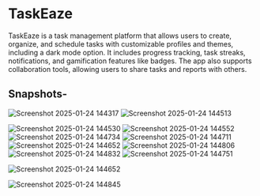 <h1>TaskEaze</h1>

TaskEaze is a task management platform that allows users to create, organize, and schedule tasks with customizable profiles and themes, including a dark mode option. It includes progress tracking, task streaks, notifications, and gamification features like badges. The app also supports collaboration tools, allowing users to share tasks and reports with others.

 <h2> Snapshots- </h2>

![Screenshot 2025-01-24 144317](https://github.com/user-attachments/assets/cbf10e39-92e4-47aa-8615-7dbd8e5135ce)
![Screenshot 2025-01-24 144513](https://github.com/user-attachments/assets/ab3bc857-64c7-4a19-b331-46f9fe250676)

![Screenshot 2025-01-24 144530](https://github.com/user-attachments/assets/78a6f916-b978-4fd4-b064-35a204fe9fa4)
![Screenshot 2025-01-24 144552](https://github.com/user-attachments/assets/66498b43-bd35-40c2-b1c9-f14eafca8656) 
![Screenshot 2025-01-24 144734](https://github.com/user-attachments/assets/0cdf1e6d-962f-4e3f-94e6-5ad0680ea2f1)
![Screenshot 2025-01-24 144711](https://github.com/user-attachments/assets/9e905d2d-bde9-4fc8-b98f-e20ac933e42f)
![Screenshot 2025-01-24 144652](https://github.com/user-attachments/assets/9007dcba-0372-438d-8859-0b656c57d980)
![Screenshot 2025-01-24 144806](https://github.com/user-attachments/assets/eee88597-628a-4b3b-8813-e72943174b8d)
![Screenshot 2025-01-24 144832](https://github.com/user-attachments/assets/ea7400fc-3bf9-4c20-92f3-d6b46f025437)
![Screenshot 2025-01-24 144751](https://github.com/user-attachments/assets/8822cfbb-ae49-4630-b82b-3124b64ef544)

![Screenshot 2025-01-24 144652](https://github.com/user-attachments/assets/9007dcba-0372-438d-8859-0b656c57d980)


![Screenshot 2025-01-24 144845](https://github.com/user-attachments/assets/dffdb2a2-6fba-4bd5-b2df-f7d43b8e1403)


